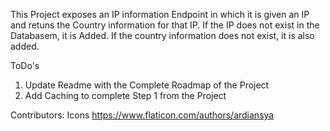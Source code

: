 This Project exposes an IP information Endpoint in which it is given an IP and retuns the Country information for that IP. If the IP does not exist in the Databasem, it is Added. If the country information does not exist, it is also added. 

ToDo's

1. Update Readme with the Complete Roadmap of the Project
2. Add Caching to complete Step 1 from the Project

Contributors: Icons https://www.flaticon.com/authors/ardiansya